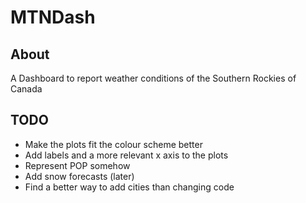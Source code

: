 # MTNDash

## About
A Dashboard to report weather conditions of the Southern Rockies of Canada

## TODO
- Make the plots fit the colour scheme better
- Add labels and a more relevant x axis to the plots
- Represent POP somehow
- Add snow forecasts (later)
- Find a better way to add cities than changing code